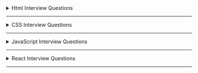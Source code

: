 <details>
  <summary>Html Interview Questions</summary>

  <details>
    <summary>1. What is Html? </summary>

- HTML stands for **HyperText Markup Language**. It defines the structure of the data that will be rendered on the browser in a webpage.

- It is a standard text formatting language used for developing web pages **released in 1993**.

- The latest version of HTML is HTML5. There are two main components in HTML language, **Tags** and **Attributes**.
</details>

---

  <details>
    <summary>2. State the difference between HTML and XHTML. </summary>

| **HTML**                                                                                                                                      | **XHTML**                                                                                                                                                    |
| --------------------------------------------------------------------------------------------------------------------------------------------- | ------------------------------------------------------------------------------------------------------------------------------------------------------------ |
| HTML stands for **HyperText Markup Language**. It was developed by Tim Berners-Lee.                                                           | XHTML stands for **Extensible Hypertext Markup Language**. It was developed by W3C i.e.lowercase World Wide Web Consortium.                                  |
| **It was developed in 1991**. It is **extended from SGML**. All **tags and attributes are not necessarily to be in lower or upper case**.     | **It was released in 2000**. It is **extended from XML and HTML**. In this, **every tag and attribute should be in lower case**.                             |
| The **format is a document file format**. **Doctype is not necessary to write at the top**. The used filename **extensions are .html, .htm**. | The **format is a markup language**. **Doctype is very necessary to write at the top of the file**. The used Filename **extensions are .xhtml, .xht, .xml**. |
| It is **not necessary to close the tags in the order they are opened**.                                                                       | It is **necessary to close the tags in the order they are opened**.                                                                                          |

</details>

---

  <details>
    <summary>3. State the difference between Elements and Tags?</summary>

| Elements                                                                                                                                                                                | Tags                                                                                                             |
| --------------------------------------------------------------------------------------------------------------------------------------------------------------------------------------- | ---------------------------------------------------------------------------------------------------------------- |
| An element **consists of an opening tag, content, and a closing tag**. It represents a complete, structured unit within an HTML document.                                               | A tag is a **fundamental building block of HTML**.Tags are used to define HTML elements.                         |
| Elements can be as **simple as a pair of tags or it can include content between the opening and closing tags.** Ex- &lt;p&gt; &lt;/p&gt;, &lt;p&gt;This is a paragraph&lt;/p&gt;        | Tags are represented by angle brackets `("<" and ">")`.**Tags come in pairs: an opening tag and a closing tag**. |
| Elements can also have attributes that provide additional information about the element.                                                                                                | **Opening tag:** &lt;tagname&gt; . **Closing tag:** &lt;/tagname&gt;                                             |
| **Example of an element with content:** &lt;p&gt;This is a paragraph&lt;/p&gt;. **Example of an element without content (empty element):** &lt;img src="image.jpg" alt="An image" /&gt; | **Example**: &lt;p&gt; (opening tag), &lt;/p&gt; (closing tag)                                                   |

</details>

---

  <details>
    <summary>4. What are Attributes in tags? </summary>

- **Attributes provide additional information about HTML elements** and are used within the opening tag of an element.

- Attributes are always **included in the opening tag and are written as name/value pairs.**

  ```html
  <tagname attribute="value">Content</tagname>
  ```

- Attributes can be **used to modify the behavior or appearance of an element.** Different elements support different attributes.
  ```html
  <a href="https://www.example.com">Visit Example.com</a>
  ```
- Some of the **common attributes are id, class, src, href, alt** etc.
</details>

---

  <details>
    <summary>5. What are void elements in HTML?</summary>

- **HTML elements which do not have closing tags or do not need to be closed are Void elements.** For Example
  ```html
  <br />, <img />,
  <hr />
  <input /> <meta />, <link />, etc
  ```
- Void elements, also known as **self-closing or empty elements,** are HTML elements that **do not have any content between an opening tag and a closing tag.**

  </details>

---

  <details>
    <summary>6. What are Meta tags? </summary>

- Meta tags in HTML **provide metadata about the HTML document.** **Metadata is information about data**, and in the context of HTML.

- Meta tags **convey information about the document itself,** such as **character encoding**, **page description**, **keywords**, **viewport settings**, and more.

- Meta tags are placed within the &lt;head&gt; section of an HTML document.
- Here are some common meta tags and their purposes: -
- *`<meta charset="UTF-8">`* --> **Specifies the character encoding for the document**. In this example, it's set to **UTF-8**, which is a **widely used character encoding for displaying various characters and symbols.**

- *`<meta name="viewport" content="width=device-width, initial-scale=1.0">`* --> **Defines the viewport properties, especially important for responsive web design**. It **ensures that the page is displayed properly on different devices and screen sizes.**

- *`<meta name="description" content="A brief description of the page">`* --> **Provides a concise description of the HTML document**. This description may be used by search engines when displaying search results.

- *`<meta name="keywords" content="keyword1, keyword2, keyword3">`* --> **Specifies a comma-separated list of keywords relevant to the content of the page**. This information was historically used by search engines for indexing.

- *`<meta name="author" content="Author Name">`* --> **Identifies the author of the document.**

- *`<meta http-equiv="refresh" content="5;url=https://example.com/">`* --> **Redirects the browser to another URL after a specified number of seconds (in this example, 5 seconds).**

  </details>

---

  <details>
    <summary>7. State the difference between HTML and HTML5. </summary>

| HTML                                                                                                                  | HTML5                                                                                                                           |
| --------------------------------------------------------------------------------------------------------------------- | ------------------------------------------------------------------------------------------------------------------------------- |
| It **didn’t support &lt;audio&gt; and &lt;video&gt; without the use of Flash player support.**                        | It **supports audio and video controls with the use of &lt;audio&gt; and &lt;video&gt; tags.**                                  |
| It **uses cookies to store temporary data**. **Does not allow JavaScript** to run in the browser.                     | It uses **SQL databases and application cache to store offline data**. **Allows JavaScript to run in the background**. This is possible due to JS Web worker API in HTML5.                                                          |
| **Not possible to draw shapes** like circles, rectangles, triangles, etc.                                             |   **HTML5 allows drawing shapes** like circles, rectangles, triangles, etc.                          |
|  Elements like **nav** and **header** were not present. The **doctype declaration is too long and complicated**.       |     New elements for web structure like **nav**, **header**, **footer**, etc. The **doctype declaration is quite simple and easy**.                                                   |
| **Vector graphics are possible in HTML with the help of various technologies** such as VML, Silver-light, Flash, etc. | **Vector graphics is additionally an integral part** of HTML5 like **SVG** and **canvas.  |
| It **does not allow drag-and-drop effects**.                                                                          | It **allow drag-and-drop effects**.                                       |

</details>

---

  <details>
    <summary>8. What are HTML entities? </summary>

- HTML entities is essential when you want to display reserved characters or characters with special meanings in HTML without triggering their associated behaviors.

- HTML entities are used to ensure that the browser correctly interprets and displays characters, even if they are reserved characters in HTML markup.

- Some common HTML entities are `&lt`, `&gt`, `&amp;euro`, `&apos` and `&quot` etc.
</details>

---

  <details>
    <summary>9. Difference between Inline and Block Elements in Html? </summary>

| **Inline**                                                                                                                                     | **Block**                                                                                                                                   |
| ---------------------------------------------------------------------------------------------------------------------------------------------- | ------------------------------------------------------------------------------------------------------------------------------------------- |
| **Inline elements do not start on a new line and only take up as much width as necessary. They do not force a new line to begin after them.**. | **Block-level elements typically start on a new line and take up the full width available, extending the entire width of their container**. |
| Inline elements flow within the content and appear next to each other horizontally..                                                           | Block-level elements create a "block" or a rectangular box in the document flow, stacking vertically on top of each other.                  |
| Examples :- `<span>`, `<a>`, `<img>`, `<br>`,`<input>`, `<strong>` and `<em>` etc.                                                             | Examples :- `<div>`, `<p>`, `<h1> to <h6>`, `<ul>`,`<ol>`, `<li>`, `<table>` and `<form>` etc.                                              |
| **Inline elements cannot contain block-level elements but can contain other inline elements**.                                                 | **Block-level elements can contain other block-level and inline elements**.                                                                 |

</details>

---

  <details>
    <summary>10. What is the difference between &lt; figure &gt; tag and &lt; img &gt; tag? </summary>

| **Figure**                                                                                                                                                                                               | **Img**                                                                                                                                                                                                                                                    |
| -------------------------------------------------------------------------------------------------------------------------------------------------------------------------------------------------------- | ---------------------------------------------------------------------------------------------------------------------------------------------------------------------------------------------------------------------------------------------------------- |
| The `<figure>` tag is used to **group together an image `(<img>)` and its caption** `(<figcaption>)`.                                                                                                    | The `<img>` (image) tag is **used to embed images in an HTML document**. It is a **void or self-closing tag, meaning it does not have a closing tag**.                                                                                                     |
| It **provides semantic meaning to the relationship between the image and its associated content**.                                                                                                       | The **src** attribute of the `<img>` tag specifies the **source (URL or file path) of the image**. Additional attributes, such as **alt** for **alternative text**, **width**, **height**, and others, can be used to provide information about the image. |
| It is a **block-level element**. **Example :-** &lt;figure&gt;&lt;img src="image.jpg" alt="An example image" /&gt;&lt;figcaption&gt;This is the caption for the image.&lt;/figcaption&gt;&lt;/figure&gt; | Example :- &lt;img src="image.jpg" alt="An example image" /&gt;                                                                                                                                                                                            |

  </details>

---

  <details>
    <summary>11. Difference between &lt; link &gt; and &lt; a &gt; tag.</summary>

| **"a" tag (Anchor Tag)**                                                                                                                                                                      | **link tag**                                                                                                                                                                                                           |
| --------------------------------------------------------------------------------------------------------------------------------------------------------------------------------------------- | ---------------------------------------------------------------------------------------------------------------------------------------------------------------------------------------------------------------------- |
| The `<a>` tag is **primarily used to create hyperlinks**, allowing users to navigate to other pages or resources.| **The `<link>` tag is used to include external resources and define relationships between the current document and external resources**.  |
| **It can be used to link to external resources (other websites) or internal resources (other pages within the same website)**. The **href** attribute is used to specify the destination URL. | **It is often placed within the `<head>` section of an HTML document**. Common attributes include rel (relationship), href (URL of the external resource), and type (the MIME type of the resource).                   |
| The `<a>` tag can also be used to **create links within the same page using the fragment identifier (#)** to target an element with a specific id attribute.                                  | It is commonly used to link external stylesheets, icons, and other resources.                                                                                                                                                                                                         |
| Example :- `<a href="https://www.example.com">Visit Example.com</a>`                                                                                                                          | Example :- `<link rel="stylesheet" href="styles.css" />`                                                                                                                                                               |

  </details>

---

  <details>
    <summary>12. What is the difference between “display: none” and “visibility: hidden”, when used as attributes to the HTML element? </summary>

| **display: none**                                                                                                                                                   | **visibility: hidden**                                                                                                                                                                  |
| ------------------------------------------------------------------------------------------------------------------------------------------------------------------- | --------------------------------------------------------------------------------------------------------------------------------------------------------------------------------------- |
| **The display: none property removes the element from the normal document flow, and it effectively hides the element completely**.                                  | **The visibility: hidden property hides the element while still maintaining its position in the layout. The element is not visible, but it still occupies space in the document flow.** |
| The **hidden element takes up no space in the layout, meaning it doesn't affect the positioning of surrounding elements** as if it were not in the document at all. | The hidden **element is not rendered, but it still affects the layout as if it were visible.** Child elements within the hidden element are also hidden.                                |
| **Child elements within the hidden element are also hidden.** The element is not rendered, and it cannot be interacted with by the user.                            | **The element is not visible, but it is still part of the document structure and can potentially be interacted with by the user through scripting.**                                    |
| Example :- .hidden-element {display: none;}                                                                                                                         | Example :- .hidden-element {visibility: hidden;}                                                                                                                                        |

</details>

---

  <details>
    <summary>13. How do you create nested web pages in HTML? </summary>

- **Creating nested web pages using iframes in HTML involves embedding one HTML document within another using the `<iframe>`tag. Here's an example:-**

**parent.html**

```html
<!DOCTYPE html>
<html lang="en">
  <head>
    <meta charset="UTF-8" />
    <meta name="viewport" content="width=device-width, initial-scale=1.0" />
    <title>Parent Page</title>
  </head>
  <body>
    <h1>Parent Page</h1>
    <p>This is the content of the parent page.</p>

    <!-- Use an iframe to embed the child page -->
    <iframe src="child.html" width="600" height="400"></iframe>
  </body>
</html>
```

- **child.html**

```html
<!DOCTYPE html>
<html lang="en">
  <head>
    <meta charset="UTF-8" />
    <meta name="viewport" content="width=device-width, initial-scale=1.0" />
    <title>Child Page</title>
  </head>
  <body>
    <h1>Child Page</h1>
    <p>This is the content of the child page.</p>
  </body>
</html>
```

- **Creating nested web pages using iframes in HTML involves embedding one HTML document within another using the `<iframe>`tag. Here's an example:-**

- The &lt;embed&gt; tag in HTML is used for embedding external applications which are generally multimedia content like audio or video into an HTML document.

- It is used as a container for embedding plug-ins such as flash animations. This tag is a new tag in HTML 5, and it requires only starting tag.

- **embed**

  ```html
  <!DOCTYPE html>
  <html>
    <head>
      <title>embed Tag</title>
      <style>
        q {
          color: #00cc00;
          font-style: italic;
        }
      </style>
    </head>
    <body>
      <q>GeeksforGeeks</q> is loading.
      <br />
      <embed src="loading2.swf" type="application/x-shockwave-flash" />
    </body>
  </html>
  ```

  </details>

---

  <details>
    <summary>14. What is the use of the target attribute in the &lt;link&gt; tag? </summary>

- The HTML &lt;link&gt; **target Attribute** is used to specify the **window or a frame where the linked document is loaded**. It is not supported by HTML 5.

  ```html
  <link target="_blank|_self|_parent|_top|framename" />
  ```

- Attribute Values :-
- **\_blank**: It opens the link in a new window.
- **\_self**: It opens the linked document in the same frame.
- **\_parent**: It opens the linked document in the parent frameset.
- **\_top**: It opens the linked document in the full body of the window.
- **framename**: It opens the linked document in the named frame.

  </details>

---

  <details>
    <summary>15. What are semantic elements? </summary>

- Semantic Elements have meaningful names which tell about the type of content. For instance header, footer, table, … etc.

- HTML5 introduces many semantic elements as mentioned below

- **article**: It contains independent content which doesn’t require any other context.
- **aside**: It is used to place content in a sidebar i.e. aside from the existing content.
- **details**: It defines additional details that the user can hide or view.
- **figure & figcaption**: It is used to add an image to a web page with a small description.
- **footer**: It is located at the bottom of any article or document, they can contain contact details, copyright information, etc.
- **header**: It is used for the header of a section introductory of a page.
- **main**: It defines the main content of the document.
- **mark**: It is used to highlight the text.
- **nav**: It is used to define a set of navigation links in the form of a navigation bar or nav menu.
- **section**: A page can be split into sections like Introduction, Contact Information, Details, etc and each of these sections can be in a different section tag.
</details>

---

  <details>
    <summary>16. What is HTML Canvas? </summary>

- The HTML **“canvas”** element is **used to draw graphics via JavaScript**.

- The **“canvas” element is only a container for graphics**. One must use JavaScript to actually draw the graphics.

- Canvas has **several methods for drawing paths, boxes, circles, text, and adding images**.

- The **canvas would be a rectangular area on an HTML page**. By default, a **canvas has no border and no content**.

- An **id attribute** has been specified to refer to it in a script, and a **width and height attribute** to define the size of the canvas. The **style attribute** is used to add a border.

- **CANVAS**

```html
<!DOCTYPE html>
<html>
  <body>
    <canvas
      id="myCanvas"
      width="400"
      height="200"
      style="border:2px solid #000000;"
    >
    </canvas>
  </body>
</html>
```

  </details>

---

  <details>
    <summary>17. What are web storage APIs? </summary>

- **SessionStorage** and **LocalStorage** are known as the **web storage API**. Data can be stored on the client side by using these APIs.

| SessionStorage                                                                                                                                                     | LocalStorage                                                                                                                                                                     |
| ------------------------------------------------------------------------------------------------------------------------------------------------------------------ | -------------------------------------------------------------------------------------------------------------------------------------------------------------------------------- |
| SessionStorage is **used for storing data on the client side**. **Maximum limit of data saving in SessionStorage is about 5 MB**.                                  | Like SessionStorage, LocalStorage also **. **Maximum limit of data saving is about 5 MB in LocalStorage also\*\*.                                                                |
| **Data in the SessionStorage exist till the current tab is open** if we close the current tab then our data will also erase automatically from the SessionStorage. | LocalStorage has **no expiration time, Data in the LocalStorage persist till the user manually delete it**. This is the only difference between LocalStorage and SessionStorage. |

</details>

---

---

  <details>
    <summary>18. What are the new input types in HTML5 for forms? </summary>

## The following are the new input types in HTML5 for forms:

- **date -** Allows the user to select a date.

  ```html
  <input type="”date”" />
  ```

- **datetime -** Allows the user to select date and time using UTC date and time format.

  ```html
  <input type="”datetime”" />
  ```

- **datetime-local -** To select the date and time as per the local time.

  ```html
  <input type="”datetime-local”" />
  ```

- **month -** Select month and year.

  ```html
  <input type="”month”" />
  ```

- **time -** The time of day.

  ```html
  <input type="”time”" />
  ```

- **week -** Enables you to select the week and year.

  ```html
  <input type="”week”" />
  ```

- **color -** Enables you to enter a simple color value.

  ```html
  <input type="”color””" />
  ```

- **email -** Validates the input using the standard email format.

  ```html
  <input type="”email”" />
  ```

- **search -** Searches a data set.

  ```html
  <input type="”search”" />
  ```

- **number -** Accepts only numbers.

  ```html
  <input type="”number”" />
  ```

- **url -** Accepts only URLs.

  ```html
  <input type="”url”" />
  ```

  </details>

---

  <details>
    <summary>19. Explain an image map in HTML. </summary>

- An image map is **defined by the &lt;map&gt; tag**. Using this the image map tag, **we can linking the different web pages using a single image**. We can add one or more clickable areas in a single image using &lt;area&gt; tags.
</details>

---

  <details>
    <summary>20. What is the use of the figure tag in HTML 5? </summary>

- The &lt;figure&gt; tag **identifies self-contained content related to the main content. It adds self-contained content like photos, diagrams, illustrations, etc**.

- The figure, its caption, and its contents are referenced as a single unit from the main flow of the document.

- The **&lt;figure&gt; tag has two elements img src and figcaption**. **Img src is used for adding image sources in a document**, while **figcaption sets the caption of an image**.

```html
<figure>
      <img src="pancakes.jpg" alt="Blueberry Pancakes" />     
  <figcaption>A Stack of Blueberry Pancakes</figcaption>
</figure>
```

  </details>

---

  <details>
    <summary>21. What is a datalist tag? </summary>

- The &lt;datalist&gt; tag provides autocomplete feature in the HTML files. **It enables users to add the autocomplete form based on the predefined options**.

- It can be **used with an input tag so users can easily fill the data in the forms using predefined options**.

```html
<label for="car">Choose your car from the list:</label>
<input list="cars" name="car" id="car" />
<datalist id="cars">
    
  <option value="Honda">  </option>
  <option value="Hyundai">  </option>
  <option value="Maruti">  </option>
  <option value="Audi">  </option>
  <option value="BMW"></option>
</datalist>
```

  </details>

---

  <details>
    <summary>22. Why is the required attribute used in HTML5? </summary>

- This **attribute is mainly used for form validation**. Before submitting the form, **it compels the user to enter text in the text area or text field**.
</details>

---

  <details>
    <summary>23. What is the use of Geolocation API in HTML5? </summary>

- One of the **best HTML5 APIs is Geolocation API** which is **used to determine the geographical location of the user for a web application**.

- With HTML5, you can **now browse to the visitor’s current website’s latitude and longitude coordinates**.

- These **coordinates can be recorded by JavaScript and sent to the server, allowing it to display your position on the page**.

- The geolocation API is used with **navigation.geolocation object**. A Geolocation object that **contains the user’s location information and can produce a customized result is returned via the read-only property of the object**.

- **Syntax -**

```javascript
var geoLocation = navigator.geolocation;
```

  </details>

---

  <details>
    <summary>24. What is the benefit of collapsing the white space in HTML? </summary>

- **White space** is a term **used to describe empty or blank values in the code the browser reads and displays**. The collapsing of these white spaces is a unique characteristic of HTML.

- The **advantage of this feature is in its ability to reduce the time of transmitting data between server and client by removing unused bytes taken up by the white spaces**.

- If you **accidentally leave excess white space, the browser will disregard it and perfectly display the UI**.
</details>

---

  <details>
    <summary>25. What is an SVG tag in HTML? Give Example. </summary>

- **Scalable Vector Graphics** is the abbreviation for the HTML SVG. A **modularized language called HTML SVG is used to describe visuals in XML**.

- **Vector and hybrid vector/raster graphics in two dimensions are described in XML**. It comes from the W3C. **Text files containing XML define the actions of SVG images**.

- The **ability to produce and edit SVG images as XML files means that they can be done with a text editor**, but usually speaking, drawing applications like Inkspace are preferred for this purpose.

  ```html
  <!DOCTYPE html>
  <html>
    <body>
      <svg width="200" height="200">
        <circle
          cx="50"
          cy="50"
          r="45"
          stroke="pink"
          stroke-width="4"
          fill="cyan"
        />
      </svg>
    </body>
  </html>
  ```

  </details>

---

</details>

---

<!-- ************** CSS Started *************** -->
<details>
  <summary>CSS Interview Questions</summary>

  <details>
    <summary>1. What is CSS? Name some CSS frameworks.</summary>

- CSS stands for **Cascading Style Sheet**. It is a **popular styling language** which is **used with HTML to design websites**.

- **CSS allows you to apply styles to web pages**. More importantly, CSS **enables you to do this independent of the HTML that makes up each web page**.

- _It can also be used with any XML documents including plain XML, SVG, and XUL_.

**Some of the frameworks of CSS are :-**

- CSS frameworks are libraries that make web page styling easier. Some of them are **Foundation**, **Bootstrap**, **Gumby**, **Ukit**, **Semantic UI**, etc.
  </details>

  ***

  <details>
    <summary>2. What are the elements of the CSS Box Model?</summary>

  - The CSS box model **defines the layout and design of CSS elements**. It is a container that **contains multiple properties** including **borders**, **margin**, **padding**, and the **content** itself.

  - The elements are:

    - **Margin** - It removes the area around the border. It is transparent.
    - **Border** - It represents the area around the padding.
    - **Padding** - It removes the area around the content. It is transparent.
    - **Content** - It represents the content like text, images, etc.

  - The **web browser renders every element as a rectangular box according to the CSS box model**.

  </details>

  ***

  <details>
    <summary>3. What is a CSS selector?</summary>

  - CSS Selectors are **used to selecting HTML elements based on their element name, id, attributes, etc**.
  - It is **also referred as a link between the HTML document and the style sheet**.
  - There are several different types of selectors in CSS.

    - **CSS Element Selector**
    - **CSS Id Selector**
    - **CSS Class Selector**
    - **CSS Universal Selector**
    - **CSS Group Selector**

  - For [more details](https://medium.com/@subhamkr1995dob/article-on-the-introduction-to-css-and-its-selectors-c4c254135387) about css selectors
  </details>

  ***

  <details>
    <summary>4. State the difference between CSS and CSS3.</summary>

  | **CSS**                                                                                            | **CSS3**                                                                                                                                                        |
  | -------------------------------------------------------------------------------------------------- | --------------------------------------------------------------------------------------------------------------------------------------------------------------- |
  | **CSS is capable of positioning texts and objects**. CSS is somehow backward compatible with CSS3. | On the other hand, **CSS3 is capable of making the web page more attractive and takes less time to create**. If you write CSS3 code in CSS, it will be invalid. |
  | **Responsive designing is not supported in CSS**                                                   | **CSS3 is the latest version, hence it supports responsive design.**                                                                                            |
  | CSS cannot be split into modules.                                                                  | Whereas, whereas CSS3 can be breakdown into modules.                                                                                                            |
  | Using CSS, we **cannot build 3D animation and transformation**.                                    | But in CSS3 we can **perform all kinds of animation and transformations as it supports animation and 3D transformations**.                                      |
  | CSS is **very slow as compared to CSS3**                                                           | Whereas, **CSS3 is faster than CSS**.                                                                                                                           |

  </details>

  ***

  <details>
    <summary>5. Lists of CSS Frameworks</summary>

  - **The best CSS frameworks are**:

    - Bootstrap
    - Foundation
    - Bulma
    - UIKit
    - Semantic UI
    - Materialize
    - Pure
    - Tailwind CSS
    </details>

  ***

  <details>
    <summary>6. How many different ways are their to add CSS to HTML file?</summary>

  - **There are three types of CSS which are given below:**

    - **Inline CSS:** Inline CSS contains the **CSS property in the body section attached with the element known as inline CSS**. This kind of style is specified within an HTML tag using the style attribute.

    - **Internal or Embedded CSS:** This can be **used when a single HTML document must be styled uniquely.** The CSS ruleset should be within the HTML file in the head section i.e the **CSS is embedded within the HTML file**.

    - **External CSS:** External CSS **contains a separate CSS file which contains only style property with the help of tag attributes (For example class, id, heading, … etc).** CSS property is written in a separate file with **.css** extension and should be linked to the HTML document using the **link tag**. **This means that for each element, style can be set only once and that will be applied across web pages**.
    </details>

  ***

  <details>
    <summary>7. What is a CSS preprocessor? What are SASS, LESS, and Stylus? Why do people use them?</summary>

  - **CSS preprocessor is a tool used to enhance the basic functionality and let us use the complex logical syntax** such as **variables**, **functions**, **mixins**, and **code nesting within vanilla CSS scripts themselves**.

  - CSS preprocessor **allows us to generate CSS from the preprocessor’s own unique syntax**. It extends the basic functionality of default vanilla CSS through its own scripting language.

  - **There are 3 preprocessor of CSS :-**

    - **SaaS (Syntactically Awesome Style Sheets) :-**

      - It **reduces the repetition of CSS, thus saving time. It uses .sass extension.**

      - SASS can be **written in two different syntaxes**. The original syntax, called the **indented syntax**, uses indentation to separate code blocks and newline characters to separate rules.

      - The **newer syntax**, Sassy CSS (SCSS), **uses block formatting, like CSS, and braces to denote code blocks and semicolons to separate rules within a block.** The _indented syntax and SCSS files have the extensions .sass and .scss respectively_.

    - **Less (Leener Stylesheets) :-**

      - **Easy to add to any JavaScript project with the help of npm or less.js file.** Here, **@ is used to define the variables.**

      - **It uses the extension .less. LESS syntax is similar to SCSS with some exceptions.**

    - **Stylus :-** + **Stylus is quite flexible when it comes to writing syntax**. It **supports native CSS and allows omission of colons, semicolons, and brackets**.

          + There is **no need to use @ or $ to define the variables**.

      </details>

  ***

  <details>
    <summary>8. What is the difference among inline, inline-block, and block elements?</summary>

| **Inline**                                                                                                        | **Inline-Block**                                                                                                                                                                | **Block**                                                                                                                    |
| ----------------------------------------------------------------------------------------------------------------- | ------------------------------------------------------------------------------------------------------------------------------------------------------------------------------- | ---------------------------------------------------------------------------------------------------------------------------- |
| Inline elements **do not start on a new line**; they appear on the same line as the content and tags beside them. | Inline-block elements are **similar to inline elements, but they can have padding, margins, and set height and width values**.                                                  | Block elements **always start on a new line and occupy an entire row or width**.                                             |
| Inline elements **do not force a new line to begin after them, and they flow with the content**.                  | Like inline elements, inline-block elements **do not start on a new line, but they can have a width and height, and they respect top and bottom margins and paddings**.         | Block elements **create a "block" or "box" on the page, and subsequent elements start on a new line below them.**            |
| Some examples of inline elements are &lt;a&gt;, &lt;strong&gt;, &lt;span&gt;, and &lt;img&gt;.                    | This makes inline-block elements useful for **creating layouts where you want elements to sit next to each other horizontally**, but you also want to control their dimensions. | Examples of block elements include &lt;div&gt;, &lt;p&gt;, &lt;h1&gt; to &lt;h6&gt;, &lt;ul&gt;, &lt;ol&gt;, and &lt;li&gt;. |

  </details>

---

  <details>
    <summary>9. What are pseudo elements and pseudo classes?</summary>

| **pseudo elements**                                                                                                   | **pseudo-class**                                                                                                  |
| --------------------------------------------------------------------------------------------------------------------- | ----------------------------------------------------------------------------------------------------------------- |
| Pseudo elements help to **create items that do not normally exist in the document tree**.                             | Pseudo classes **select regular elements under specific conditions** such as when a user is hovering over a link. |
| The examples of pseudo elements are: **::before**, **::after**, **::selection**, **::first-letter**, **::first-line** | The examples of pseudo classes are: **:hover**, **:active**, **:link**, **:visited**, **:focus**                  |

  </details>

---

  <details>
    <summary>10. What are the differences between adaptive design and responsive design?</summary>

| **Adaptive Design**                                                                                                                                                                                                           | **Responsive Design**                                                                                                                                                 |
| ----------------------------------------------------------------------------------------------------------------------------------------------------------------------------------------------------------------------------- | --------------------------------------------------------------------------------------------------------------------------------------------------------------------- |
| It **focuses on multiple fixed layout sizes in website development**.                                                                                                                                                         | It **focuses on showing content based on available browser space.**                                                                                                   |
| In this kind of website design, **first the available space is detected and then the layout**, with most appropriate size, is picked and used to display the content. **Resized browser window has no effect on the design**. | In this kind of website design, **when the browser window is resized, the content of the website is dynamically and optimally rearranged to accommodate the window.** |
| It uses six standard screen widths, **320 px**, **480 px**, **760 px**, **960 px**, **1200 px**, and **1600 px**.                                                                                                             | Depending on the target device’s properties, **it uses CSS media queries to change styles for adapting to different screens.**                                        |
| It **takes a lot of time and effort** because the options and realities of the end users need to be examined first and then the best possible adaptive solutions are designed.                                                | Building and designing fluid websites that can accommodate content depending on the screen size **does not take much work**.                                          |
| It **gives a lot of control over the design for specific screens**.                                                                                                                                                           | It **does not allow much control over the design.**                                                                                                                   |

  </details>

---

  <details>
    <summary>11. What is the use of ruleset?</summary>

- In CSS, **a ruleset is a fundamental structure that defines the styling properties for a specific set of HTML elements**.

- A ruleset consists of two main parts: a selector and a declaration block.

  - **Selector**:

    - The selector is used to target one or more HTML elements to which the styling rules will be applied.

    - It can be an HTML tag (e.g., p for paragraphs), a class (e.g., .my-class), an ID (e.g., #my-id), or a combination of these.

  - **Declaration Block**:

        - The declaration block is enclosed in curly braces {} and contains one or more declarations separated by semicolons.

        - Each declaration consists of a property and a value, specifying the style rule for the selected element(s).

          ```css
          /* Selector */
                p {
                  /* Declaration Block */
                  color: blue;
                  font-size: 16px;
                  margin: 10px;
                }
          ```

    </details>

---

  <details>
    <summary>12. What are the advantages and disadvantages of External Style Sheets?</summary>

- Advantages :- The advantages of using external style sheets are as follows:

  - Styles of numerous **documents can be organized from one single file.**

  - Classes can be made for use on numerous HTML element types in many forms of the site.

  - In complex contexts, methods such as **selector** and **grouping** can be implemented to apply styles.

- Disadvantages :- The disadvantages of using external style sheets are as follows:

      + An **extra download is necessary to import style information for each file.**

      + The **execution of the file may be deferred till the external style sheet is loaded.**

      + While implementing style sheets, we need to test web pages with multiple browsers in order to check compatibility issues.

  </details>

---

  <details>
    <summary>13. What is the float property of CSS?</summary>

- The CSS float property is used to move the image to the right or left along with the texts to be wrapped around it.
- It doesn't change the property of the elements used before it.
- The float property defines the flow of content. Below are the types of floating properties:

  | **Float Type** | **Usage**                                                                   |
  | -------------- | --------------------------------------------------------------------------- |
  | float: left    | Element floats on the left side of the container                            |
  | float: right   | Element floats on the right side of the container                           |
  | float: inherit | The element inherits the floating property of its parent (div, table, etc…) |
  | float: none    | Element is displayed as it is (Default).                                    |

  </details>

---

  <details>
    <summary>14. What are the properties of Flexbox?</summary>

- **The different properties of flex-box are as followed :-**

  - **display :-** **It is used to describe a flex container.** The flex value is utilized to establish a flex container.

  - **flex-direction :-** **It is employed to determine the direction of the primary axis, which is the axis that flex items are arranged along.** This property can have the values **row**, **row-reverse**, **column**, and **column-reverse**.

  - **justify-content :-** **It aligns flex items parallel to the primary axis.** This property can take many different values, including **flex-start**, **flex-end**, **center**, **space-between**, **space-around**, and **space-evenly**.

  - **align-items :-** **It align flex items perpendicular to the primary axis.** **Flex-start**, **flex-end**, **center**, **baseline**, and **stretch** are all possible values for this attribute.

  - **flex-wrap :-** **It determines whether or not flex items should wrap when their width exceeds the width of the flex container.** This property’s possible values are **nowrap**, **wrap**, and **wrap-reverse**.

  - **align-content :-** When there is **extra space in the flex container, use align-content to align flex lines perpendicular to the major axis.** This property’s likely values are **flex-start**, **flex-end**, **center**, **space-between**, **space-around**, and **stretch**.

  - **flex :-** It is **used to establish** the **flex grow**, **flex shrink**, and **flex basis** of a **flex** item. The **shorthand property** flex creates all three values at the same time. **The individual properties are flex-grow, flex-shrink, and flex-basis**.
  </details>

---

  <details>
    <summary>15. Why is the imported function an easy way to insert a file?</summary>

- An imported style sheet permits us to **import external files or combine one style sheet with another**.

- The import function **gives the provision to combine many elements or functionalities into one**.

- The **syntax to import** any file is **@import notation**, which is used inside the &lt;Style&gt; tag. There is a **one rule** that implies that the **last imported sheet will override the previous ones.**

  ```html
  <Link Rel=Stylesheet Href=”Main.Css” Type=”Text/Css>
  <style type="”text" ="css”">
    <!–
      @import url(http://www.xyz.css); ..your code
    –>
  </style>
  ```

  </details>

---

  <details>
    <summary>16. How is border-box different from content-box?</summary>

| **Border Box**                                                                                                                                                               | **Content Box**                                                                                                               |
| ---------------------------------------------------------------------------------------------------------------------------------------------------------------------------- | ----------------------------------------------------------------------------------------------------------------------------- |
| The **border-box property contains** the **content**, **border**, and **padding in height and width properties**.                                                            | **Content-box**, on the other hand, is the **default value box-sizing property.**                                             |
| **The border box includes both the content and the padding of an element.**                                                                                                  | **The content box represents the actual content of the element, such as text, images, or other media.**                       |
| **If you set the width and height of an element using the border-box model**, the specified dimensions include **both the content box and any padding or border around it.** | When you **set the width and height of an element using CSS**, you are usually **setting the dimensions of the content box.** |
| This can be particularly **useful when you want to control the total space an element occupies, including its content, padding, and border.**                                | If you set the width of an element to 100 pixels, for example, the content box will be 100 pixels wide.                       |

#### Border Box

```css
  .border-box {
    box-sizing: border-box;
    width: 100px;
    height: 50px;
    border: 2px solid black;
  }

  <div class="border-box">This is the border box</div>

```

#### Content Box

```css
.content-box {
  width: 100px;
  height: 50px;
  border: 2px solid black;
}
<div class="content-box">This is the content box</div>

```

  </details>

---

  <details>
    <summary>17. Explain the concept of specificity in CSS.</summary>

- In CSS, **specificity is a set of rules that determines which styles are applied to an element when multiple conflicting styles are present.**

- Specificity is **important for understanding how the browser decides which CSS rules to apply when there are competing selectors targeting the same element.**

- The **more specific a selector** is, the **higher its specificity**.

- **Specificity is typically expressed as a four-part value**, represented as **a**, **b**, **c**, **d**, where each part corresponds to a different level of specificity:

      + **Inline Styles (a):**
        * This is the **highest level of specificity.**
        * It **involves styles applied directly to an element using the style attribute.**

          ```html
          <p style="color: red;">This is a paragraph.</p>
          ```

      + **ID Selectors (b):**
        * ID selectors **target elements with a specific id attribute.**
        * They are **more specific than class selectors or tag selectors.**

          ```css
            #uniqueElement {
              color: blue;
            }
          ```

      + **Class Selectors, Attribute Selectors, and Pseudo-Classes (c):**
        * These selectors **target elements based on their class, attribute, or state.**
        * They **are less specific than ID selectors but more specific than tag selectors.**

          ```css
            .someClass {
              font-size: 16px;
            }

            [type="text"] {
              background-color: #eee;
            }

            a:hover {
              text-decoration: underline;
            }
          ```

      + **Type Selectors and Pseudo-Elements (d):**
        * **These are the least specific selectors** and **target elements based on their type** (e.g., div, p, a) or pseudo-elements (e.g., ::before, ::after).

          ```css
            p {
              margin: 10px;
            }

            li::before {
              content: "•";
            }
          ```

  </details>

---

  <details>
    <summary>18. Describe the difference between position: relative;, absolute;, fixed;, and static;.</summary>

- In CSS, the **position property is used to control the positioning of elements on a web page.** The values you can use with the **position property include relative, absolute, fixed, and static.**

  - **position: static; :-**

    - This is the **default value.**
    - Elements with **position: static;** are **positioned in the normal flow of the document.**
    - The **top**, **right**, **bottom**, and **left properties have no effect on statically positioned elements.**

      ```css
      .static-example {
        position: static;
      }
      ```

  * **position: relative; :-**

    - **Positioned relative to its normal position in the document flow.**
    - The **top**, **right**, **bottom**, and **left** properties can be **used to adjust the element's position relative to where it would be in the normal flow.**

      ```css
      .relative-example {
        position: relative;
        top: 10px;
        left: 20px;
      }
      ```

  * **position: absolute; :-**

    - **Positioned relative to the nearest positioned ancestor** (instead of positioned relative to the viewport, like fixed).
    - If there is **no positioned ancestor, it is positioned relative to the initial containing block (often the &lt;html&gt; element).**
    - The **top**, **right**, **bottom**, and **left properties are used to position the element.**

      ```css
      .absolute-example {
        position: absolute;
        top: 50px;
        left: 100px;
      }
      ```

  * **position: fixed; :-**

    - **Positioned relative to the viewport (browser window).**
    - **It remains fixed at its position even when the page is scrolled.**
    - The **top**, **right**, **bottom**, and **left properties are used to position the element.**

      ```css
      .absolute-example {
        position: absolute;
        top: 50px;
        left: 100px;
      }
      ```

  ## Note :-

      - It's important to note that when using relative, absolute, or fixed, the positioned element is taken out of the normal flow of the document, and other elements may be positioned relative to it.

  </details>

---

  <details>
    <summary>19. What is the purpose of the z-index property?</summary>

- The z-index property in CSS is used to **control the stacking order of positioned elements on a web page along the z-axis (depth axis)**.

- **When elements overlap**, the z-index property determines **the order in which they are stacked**, with **higher values appearing in front of or on top of lower values.**

- **Elements are stacked in the order they appear in the HTML document.** **Elements that come later** in the document are **stacked on top of earlier elements by default.**

- The z-index property can be **applied to positioned elements (position: relative;, position: absolute;, or position: fixed;).**

- **Negative values are also allowed**, and they **place the element behind elements with positive or zero z-index values.**

- **The z-index property only works on positioned elements.** If an element is not positioned (position: static; is the default), the z-index has no effect.

- **Keep in mind** that the z-index property only **affects the stacking order within the same stacking context**, and **stacking contexts are created** by elements with a **specified position value other than static and a z-index value other than auto.**
</details>

---

  <details>
    <summary>20. Explain the CSS 'box-sizing' property.</summary>

- The **box-sizing property** in CSS is **used to control how the total width and height of an element are calculated, including its content, padding, and border.**

- It has **two possible values:** _content-box_ **and** _border-box._

- Using **box-sizing: border-box;** can be particularly useful in layouts, as it simplifies calculations.

- With border-box, you can **set the dimensions of an element without worrying about adding the padding and border sizes separately.**

- You can also set **box-sizing: border-box; globally using the universal selector \* to apply it to all elements on the page.**

- **Keep in mind that changing the box-sizing property may affect existing layouts**, so it's essential to test and adjust accordingly.
</details>

---

  <details>
    <summary>21. How does Flexbox differ from Grid layout?</summary>

| **FLEXBOX**                                                                                                                              | **GRID**                                                                                                                                          |
| ---------------------------------------------------------------------------------------------------------------------------------------- | ------------------------------------------------------------------------------------------------------------------------------------------------- |
| It is a **one-dimensional layout model**, primarily **designed for laying out items in a single direction—either as a row or a column.** | It is a **two-dimensional layout model** that allows you to **define both rows and columns in a grid, creating a more complex layout structure.** |
| **You can define whether items should flow in rows or columns**, and the **cross axis is perpendicular to the main axis.**               | **Involves both rows and columns, and you can control them independently.**                                                                       |
| Provides **properties like justify-content and align-items to align items along the main and cross axes.**                               | Offers similar alignment **properties (justify-items, align-items), but you can also align entire grid areas.**                                   |
| **Allows you to reorder items using the order property.**                                                                                | **Doesn't automatically reorder items; it focuses on the placement of items in the defined grid.**                                                |
| **Well-suited for building dynamic and responsive interfaces**, especially when dealing with **content of unknown size**.                | **Useful for larger, more structured layouts**where you have a defined grid structure.                                                            |
| **Deals with either rows or columns at a time.**                                                                                         | **Simultaneously handles rows and columns**, allowing for complex layout structures.                                                              |
| **Items are placed along a single axis**, either **horizontally** or **vertically**.                                                     | **Items are placed in both rows and columns**, and you have **precise control over their placement**.                                             |

  </details>

---

  <details>
    <summary>22. Explain the concept of CSS Grid Layout and provide an example.</summary>

- CSS Grid Layout is a powerful **two-dimensional layout system** that allows you to **design complex web layouts with rows and columns**.

- It provides a **grid-based structure** for both the **container** and its **children**, offering **precise control over the placement and alignment of elements**.

- We can **create responsive and flexible designs more efficiently than traditional layout methods**.

- Here's a brief explanation of the key concepts in CSS Grid Layout:

  - **Grid Container:-**

    - The element on which you apply **display: grid** becomes the grid container.
    - It **holds the grid items (children)** and **defines the grid context.**

  - **Grid Items:-**
    - The **direct children of the grid container** are the grid items.
    - They are **placed within the grid cells** created by the grid container.
  - **Grid Lines:-**

    - **Horizontal and vertical lines** that **divide the grid into rows and columns**.
    - **Numbered starting from 1**, and you can refer to them in positioning grid items.

  - **Grid Tracks:-**

    - The **space between two adjacent grid lines**, either a **row track** or a **column track**.
    - Can be sized explicitly or implicitly based on content.

  - **Grid Areas:-** + Named areas of the grid **created by combining multiple cells**. + Useful for **assigning content to specific regions** of the grid.

        ```html
        <!DOCTYPE html>
        <html lang="en">
        <head>
          <meta charset="UTF-8">
          <meta name="viewport" content="width=device-width, initial-scale=1.0">
          <style>
            .grid-container {
                display: grid;
                grid-template-columns: 1fr 2fr 1fr; /* Three columns, the middle one twice as wide as the others */
                grid-template-rows: 100px 200px; /* Two rows with specified heights */
                gap: 10px; /* Space between grid items */
            }

            .item {
                background-color: lightblue;
                padding: 20px;
                border: 1px solid #333;
              }

            /* Define a named area */
            .item2 {
              grid-area: 2 / 2 / 3 / 3; /* Row start / Column start / Row end / Column end */
           }
          </style>
        </head>
        <body>
          <div class="grid-container">
            <div class="item">1</div>
            <div class="item item2">2</div>
            <div class="item">3</div>
            <div class="item">4</div>
          </div>
        </body>
        </html>
        ```
        ### Example - In this example
        + The **.grid-container is set as a grid** with three columns and two rows.
        + Each **.item** is a **grid item** placed within the grid cells.
        + **.item2** is assigned a **named area** using the grid-area property.

    </details>

---

  <details>
    <summary>23. Describe the use of CSS transitions and animations.</summary>

| **CSS Transition**                                                                                                                                               | **CSS Animation**                                                                                                                                                                    |
| ---------------------------------------------------------------------------------------------------------------------------------------------------------------- | ------------------------------------------------------------------------------------------------------------------------------------------------------------------------------------ |
| Transitions **allow you to smoothly change property values over a specified duration.**                                                                          | Animations **allow you to create more complex and customized effects by defining keyframes**.                                                                                        |
| Commonly used **properties for transitions include** **transition-property**, **transition-duration**, **transition-timing-function**, and **transition-delay**. | **Keyframes are specific points in the animation sequence** where you can set different property values.                                                                             |
| Transitions are **often used for hover effects, state changes, or user interactions**.                                                                           | Animations are **defined using @keyframes where you specify styles at different points in time.**                                                                                    |
| They provide a **smooth transition between the original and new property values.**                                                                               | They **provide more control over the animation sequence** and are **suitable for more complex effects**. Animations **can be set to run infinitely or a specified number of times.** |

### Basic Syntax of CSS Transition and its example :-

- Syntax :-

```css
/* Apply a transition to the color property over 0.5 seconds */
.element {
  transition: color 0.5s ease;
}
```

- Example :-

```css
.box {
  width: 100px;
  height: 100px;
  background-color: blue;
  transition: width 0.5s ease;
}

.box:hover {
  width: 150px;
}
```

### Basic Syntax of CSS Animations and its example :-

- Syntax :-

```css
/* Define an animation with keyframes */
@keyframes slide {
  0% {
    left: 0;
  }
  100% {
    left: 100px;
  }
}

/* Apply the animation to an element */
.element {
  animation: slide 2s ease infinite;
}
```

- Example :-

```css
@keyframes colorChange {
  0% {
    background-color: red;
  }
  50% {
    background-color: yellow;
  }
  100% {
    background-color: green;
  }
}

.box {
  width: 100px;
  height: 100px;
  animation: colorChange 3s ease infinite;
}
```

  </details>

---

  <details>
    <summary>24. How does the CSS transform property work, and what are some use cases for it?</summary>
  </details>

---

  <details>
    <summary>25. Explain the concept of Critical CSS.</summary>

- Critical CSS is a **technique used in web development to improve the initial loading performance of a web page**.

- The **idea is to identify and inline the minimal set of CSS required to render the above-the-fold content**, which is the **content that is initially visible to users without scrolling**.

- **By delivering this critical CSS inline within the HTML document or as a small linked stylesheet**, you can **ensure that the essential styles are applied quickly, reducing the perceived page load time.**

- Here's a simplified example of using critical CSS:

```html
<!DOCTYPE html>
<html lang="en">
  <head>
    <meta charset="UTF-8" />
    <meta name="viewport" content="width=device-width, initial-scale=1.0" />
    <style>
      /* Critical CSS for above-the-fold content */
      body {
        font-family: 'Arial', sans-serif;
        background-color: #f0f0f0;
      }

      header {
        background-color: #333;
        color: #fff;
        padding: 10px;
      }

      /* Link to the full stylesheet for non-critical styles */
      <link rel="stylesheet" href="styles.css">
    </style>
  </head>
  <body>
    <header>
      <h1>My Website</h1>
      <nav>
        <!-- Navigation links -->
      </nav>
    </header>
    <!-- Rest of the page content -->
  </body>
</html>
```

  </details>

---

  <details>
    <summary>26. Explain the difference between em and rem units in CSS.</summary>

| **em**                                                                                                                                                  | **rem**                                                                                                                             |
| ------------------------------------------------------------------------------------------------------------------------------------------------------- | ----------------------------------------------------------------------------------------------------------------------------------- |
| The **em unit** is **relative to the font size of the closest parent element** with a specified font size.                                              | The **rem unit** is **relative to the font size of the root element(html)**.                                                        |
| If **used on a property like font-size**, it will be **relative to the font size of the parent element.**                                               | It is **not affected by the font size of any parent element.**                                                                      |
| Since **em** is based on the font size of the parent element, **changes in the parent's font size will affect the size of the child element using em**. | Changes in the **font size of parent elements do not affect the rem unit**. It **provides a more consistent and predictable size.** |
| If you **want a size to be relative to the font size of a specific parent, use em.**                                                                    | If you **want a size that remains consistent across the entire document, use rem.**                                                 |
| **em** may be **more suitable for text-related properties.**                                                                                            | rem is often **preferred for layout-related properties.**                                                                           |

Usage Example of **em :-**

```css
.parent {
  font-size: 16px; /* Base font size */
}

.child {
  font-size: 1.5em; /* 1.5 times the font size of the parent, i.e., 24px (16 * 1.5) */
}
```

Usage Example of **rem :-**

```css
html {
  font-size: 16px; /* Base font size for the entire document */
}

.element {
  font-size: 1.5rem; /* 1.5 times the root font size, i.e., 24px (16 * 1.5) */
}
```

</details>

---

<details>
  <summary>27. What is the CSS will-change property used for?</summary>

- The **will-change** CSS property is **used to inform the browser that an element is likely to be changed in the future.**
- **Allowing the browser** to **apply optimizations** for **smoother animations and transitions**.
- **By using will-change**, you can provide a **hint to the browser about what kind of changes to expect**, and it can make **performance optimizations accordingly.**
- **will-change** is particularly **useful when you know that certain properties of an element will be animated or transitioned.**
- The **browser can allocate resources more efficiently and avoid unnecessary computations** for elements that are unlikely to change.
- **Applying it to too many elements or using it unnecessarily can lead to increased memory usage.**
- **You can specify multiple properties** by **separating them with spaces**, or you can **use the auto value** to let the browser decide which properties to optimize. **Example:** will-change: transform opacity; or will-change: auto;
</details>

---

<details>
  <summary>28. What are CSS Variables (Custom Properties), and how are they useful?</summary>

- **CSS Variables allow you to define values in a single place** (typically **in the :root pseudo-class** or within a **specific element**) and **reuse them throughout your stylesheet**.

- Variables can be **updated dynamically using JavaScript**, making it **easier to implement dynamic theming** or **respond to user interactions**.

- Variables **improve the readability and maintenance of your stylesheets** by providing **meaningful names for values**, **reducing redundancy**, and making it **easier to update styles globally**.

- Variables can be **scoped to specific elements**, allowing you to **define local variables within a particular section** of your stylesheet **without affecting the global scope**.
- You can **provide fallback values** in case a variable is **not defined or supported by a browser**, **ensuring a graceful degradation of styles**.

### Example :-

```css
:root {
  --main-color: #3498db;
  --accent-color: #e74c3c;
}

.button {
  background-color: var(--main-color);
  color: #fff;
  padding: 10px 20px;
  border: 2px solid var(--accent-color);
}

.button:hover {
  background-color: var(--accent-color);
  border-color: var(--main-color);
}
```

- In this example, two variables (**--main-color** and **--accent-color**) are defined in the :root pseudo-class.

</details>

---

<details>
  <summary>29. Discuss the importance of performance considerations in CSS, especially in the context of large-scale applications.</summary>

- **Optimizing CSS for large-scale applications** is not just about aesthetics; it **directly impacts the overall performance and user satisfaction**.

- **Balancing design flexibility with performance considerations** is **essential for delivering a fast, responsive, and enjoyable user experience**.

- **Regular audits**, **testing**, and **staying informed about best practices** are **crucial for maintaining optimal performance in large-scale CSS applications.**

- **Efficient CSS practices can significantly impact the loading speed**, **rendering performance**, and **overall user experience** of a website or web application.
</details>

---

<details>
  <summary>30. What is the purpose of media queries in responsive design?</summary>

- **Allow you to apply styles based on various characteristics of the user's device or viewport**.

- **Enabling the creation of websites that adapt to different screen sizes, resolutions, and capabilities.**

- **The primary purpose of media queries is to implement responsive design strategies.**

- **Providing a seamless and optimized user experience across a range of devices.**

- By leveraging media queries, **web developers can create flexible and adaptive layouts** that **enhance the user experience across a diverse range of devices**.
</details>

</details>

---

<details>
<summary>JavaScript Interview Questions</summary>

<details>
  <summary>1. What is JavaScript?</summary>

- JavaScript is a **popular web scripting language** and is **used for client-side and server-side development**.

- The JavaScript code can be inserted into HTML pages that can be understood and executed by web browsers while also **supporting object-oriented programming abilities**.

- It is designed to make web pages interactive and dynamic.

- **Here are some key characteristics and aspects of JavaScript: -**

  - **Client-Side Scripting :-**

    - JavaScript is **mainly employed as a client-side scripting language**, executing code on the user's browser.
    - It **enables the creation of dynamic content, manipulation of the Document Object Model (DOM), and handling user interactions** without the need for constant communication with the server.

  - **Object-Oriented Programming: :-**

    - **JavaScript is an object-oriented language**, supporting the creation and manipulation of objects.
    - **Objects in JavaScript can be created from predefined classes or dynamically during runtime.**

  - **Interactivity and Event Handling :-**

    - It can **respond to various events** such as user **clicks**, **keyboard inputs**, and **form submissions**, allowing developers to **create responsive and engaging user interfaces.**

  - **Cross-Browser Compatibility :-**

    - JavaScript is **supported by all major web browsers**, ensuring that code written in **JavaScript works consistently across different platforms.**

  - **Asynchronous Programming :-**

    - JavaScript **supports asynchronous programming**, allowing certain tasks to be **executed independently without blocking the main execution thread**.

  - **ECMAScript :-**

    - JavaScript is **based on the ECMAScript standard**, which defines the language specifications.
    - **Modern browsers implement the latest ECMAScript standards** to ensure compatibility with newer JavaScript features.

  - **Server-Side Development :-** - **JavaScript has expanded its role to server-side development** with the **introduction of platforms like Node.js.** - This **allows developers** to **use JavaScript** for **both front-end and back-end development**, creating more cohesive and efficient development workflows.
  </details>

---

<details>
  <summary>2. What is the difference between let, const, and var in variable declaration?</summary>

| **var**                                                                                                                                                        | **let**                                                                                                                                                                              | **const**                                                                                          |
| -------------------------------------------------------------------------------------------------------------------------------------------------------------- | ------------------------------------------------------------------------------------------------------------------------------------------------------------------------------------ | -------------------------------------------------------------------------------------------------- |
| Variables declared with **var are function-scoped.**                                                                                                           | Variables declared with **let are block-scoped.**                                                                                                                                    | Variables declared with **const are also block-scoped.**                                           |
| This means that the **variable is only available within the function where it is declared.**                                                                   | This means that the **variable is only available within the block (enclosed by curly braces) where it is declared.**                                                                 | const **variables must be initialized at the time of declaration, and they cannot be reassigned.** |
| **var** variables are **hoisted to the top of their scope.** This means that you can **use the variable before it is declared**, but it will be **undefined.** | let variables are **hoisted to the top of their block**, but **they are not initialized.** If you try to **use the variable before its declaration, you will get a ReferenceError.** | const **does not allow for variable redeclaration within the same block.**                         |
| **var** allows for **variable redeclaration within the same scope.** var variables **can be reassigned.**                                                      | let **does not allow for variable redeclaration within the same block.** let **variables can be reassigned.**                                                                        | const is often **used for values that should not be changed, such as constants.**                  |

### Example of _var_:-

```javascript
function example() {
  console.log(x); // undefined
  var x = 5;
  console.log(x); // 5
}
```

### Example of _let_:-

```javascript
if (true) {
  console.log(x); // ReferenceError: Cannot access 'x' before initialization
  let x = 5;
  console.log(x); // 5
}
```

### Example of _const_:-

```javascript
const pi = 3.14;
// pi = 3.14159; // Error: Assignment to constant variable
```

</details>

---

<details>
  <summary>3. Explain the concept of hoisting in JavaScript.</summary>

- **Hoisting is a behavior in JavaScript** where **variable** and **function declarations are moved to the top of their containing scope during the compilation phase.**

- This means that you can **use variables or functions before they are declared in the code.**

- It's important to note that **only the declarations are hoisted, not the initializations or assignments.**

- When a variable is declared with **var**, the declaration is **hoisted to the top of its scope**, but the **initialization remains in place.**

- If you **try to access the variable before its declaration**, it will exist but be **undefined.**
  ```javascript
  console.log(x); // undefined
  var x = 5;
  console.log(x); // 5
  ```
- Unlike **var**, **let** and **const** are hoisted to the **top of their block** but are **not initialized.**.Trying to **access them before their declaration results in a ReferenceError.**

- **Function declarations are also hoisted to the top of their containing scope.** This means that you can **call a function before its declaration in the code.**
  ```javascript
  sayHello(); // "Hello, World!"
  function sayHello() {
    console.log("Hello, World!");
  }
  ```
- It's important to note that **function expressions (where a function is assigned to a variable) are not hoisted in the same way as function declarations.**
</details>

---

<details>
  <summary>4. What are data types in JavaScript?</summary>

- **Primitive Datatypes :-**

  - **Number :-** *Represents numeric values*. It includes **integers** and **floating-point numbers.**
    ```javascript
    let num = 42;
    let pi = 3.14;
    ```

  - **String :-** *Represents sequences of characters (text).*

    ```javascript
    let greeting = "Hello, World!";
    ```

  - **Boolean :-** *Represents a logical entity* and can have **only two values: true or false.**

    ```javascript
    let isTrue = true;
    let isFalse = false;
    ```

  - **Null :-** *Represents the intentional absence of any object value.*

    ```javascript
    let nullValue = null;
    ```

  - **Undefined :-** *Represents an uninitialized variable* or the value of a **function argument that was not provided.**

    ```javascript
    let undefinedValue;
    ```

  - **BigInt :-**  *Represents integers of arbitrary precision.*

    ```javascript
    let bigIntValue = 9007199254740991n;
    ```

  - **Symbol :-** *Represents a unique identifier.* Symbols are often **used as property keys in objects** to **avoid naming conflicts.**

    ```javascript
    const sym = Symbol('uniqueSymbol');
    ```
- **Non-Primitive :-**
  - **Object :-** *Represents a collection of key-value pairs* and is a fundamental **data structure in JavaScript.**
  ```javascript
  let person = {
    name: "John",
    age: 30,
    city: "New York"
  };
  ```
  - **Functions :-** *A subtype of object, representing a callable object.*
  ```javascript
  function greet(name) {
    console.log("Hello, " + name + "!");
  }
  ```
  - **Array :-** *A subtype of object, representing a list of values.*
  ```javascript
  let numbers = [1, 2, 3, 4, 5];
  ```
  - **Date :-** *Represents a date and time.*
  ```javascript
  let currentDate = new Date();
  ```
  - **RegExp :-** *Represents a regular expression for pattern matching.*
  ```javascript
  let pattern = /[a-z]+/;
  ```
    </details>

---

<details>
  <summary>5. What is the difference between == and === in JavaScript?</summary>

| **Equality Operator** | **Strict Equality Operator** |
| --------------------- | -------------------------- |
| This operator **performs type coercion**, which means it **converts the operands to the same type before making the comparison.** | This operator **does not perform type coercion**. It checks **both the value and the type of the operands.** |
| For example, if you **compare a string and a number using ==**, JavaScript will attempt to **convert one or both of the operands to a common type (usually a number) before making the comparison.** | It **returns true** only if **both the value and the type of the operands are the same.** |
| **Example:** "5" == 5 would **evaluate to true** because the **string "5" is coerced into the number 5.** | **Example:** "5" === 5 would **evaluate to false** because the **string and the number have different types.** |
</details>

---

<details>
  <summary>6. Explain the concept of arrays in JavaScript and how to access elements in an array.</summary>

+ In JavaScript, **an array is a special type of object that is used to store multiple values in a single variable.**

+ Arrays are **commonly used to organize and manipulate sets of related data.** 

+ Each element in an **array has an index**, starting from **0**, which allows you to access and manipulate individual elements.

+ To access elements in an array, **use the square bracket notation with the index of the element you want to access.** The **index starts at 0 for the first element, 1 for the second, and so on.**

+ **Creating Arrays :**
  ```javascript
  // Using square brackets
  let myArray = [1, 2, 3, 4, 5];

  // Using the Array constructor
  let anotherArray = new Array(1, 2, 3, 4, 5);
  ```
+ **Accessing Elements :** 
  ```javascript
  let firstElement = myArray[0]; // Access the first element
  let thirdElement = myArray[2]; // Access the third element
  ```
+ **Modifying Elements :**
  ```javascript
  myArray[1] = 10; // Change the value of the second element to 10
  ```
</details>

---

<details>
  <summary>7. What is the DOM, and how do you manipulate it using JavaScript?</summary>

+ The DOM, or **Document Object Model**, is a programming interface for web documents. 

+ It represents the **structure of a document as a tree of objects**, where each object corresponds to a part of the document, such as **elements**, **attributes**, and **text**.

+ The **DOM provides a way for programs (especially JavaScript) to manipulate the content**, structure, and style of a web page dynamically.

+ Here's a brief overview of how you can manipulate the DOM using JavaScript: 

+ **Accessing Elements :** Common methods include **getElementById**, **getElementsByClassName**, **getElementsByTagName**, and **querySelector**:

    ```javascript
      // Get an element by its ID
    let myElement = document.getElementById('myId');

    // Get elements by class name
    let elementsByClass = document.getElementsByClassName('myClass');

    // Get elements by tag name
    let elementsByTag = document.getElementsByTagName('div');

    // Query selector (returns the first matching element)
    let elementBySelector = document.querySelector('.myClass');
    ```

+ **Modifying Content and Attributes :** 
  ```javascript
  // Change the text content of an element
  myElement.textContent = 'New Text';

  // Change the HTML content of an element
  myElement.innerHTML = '<strong>New Content</strong>';

  // Change the value of an attribute
  myElement.setAttribute('src', 'new-image.jpg');

  // Modify CSS styles
  myElement.style.color = 'red';
  ```
+ **Creating and Appending Elements :**
  ```javascript
  // Create a new element
  let newElement = document.createElement('div');

  // Set attributes and content
  newElement.id = 'newId';
  newElement.textContent = 'New Element';

  // Append the new element to an existing one
  document.body.appendChild(newElement);
  ```
+ **Event Handling :**
  ```javascript
  // Add a click event listener to an element
  myElement.addEventListener('click', function() {
    alert('Element clicked!');
  });
  ```
+ **Removing Elements :**
  ```javascript
  // Remove an element
  myElement.remove();
  ```
</details>

---

<details>
  <summary>8. Explain the difference between null and undefined in JavaScript.</summary>

| **NULL** | **UNDEFINED** |
| -------- | ------------- |
| The **null** value is explicitly assigned to a variable by the programmer to indicate that the **variable intentionally does not have any object value** or **does not point to any memory location**. | The undefined value is a **primitive value automatically assigned to variables** that have been declared but **not initialized.** |
| It is often **used to represent the intentional absence of an object** value or as a placeholder for an object that does not exist. | It is also the **default return value of a function that doesn't explicitly return anything.** |
| **null is used to explicitly represent the absence of an object value** or to indicate that a **variable intentionally does not point to any object**. | It indicates the **absence of a value in a variable**. undefined typically **indicates a variable that has been declared but not assigned any value** or a **function that doesn't return anything.** |
</details>

---

<details>
  <summary>9. Why do we use the word “debugger” in javascript?</summary>

+ The debugger for the browser must be **activated in order to debug the code.**
+ **Built-in debuggers may be switched on and off**, requiring the user to report faults. 
+ The **remaining section of the code** should **stop execution before moving on to the next line while debugging**.
</details>

---

<details>
  <summary>10. Explain Implicit Type Coercion in javascript.</summary>

+ **Implicit type coercion** in javascript is the **automatic conversion of value from one data type to another.** 
+ It **takes place when the operands of an expression are of different data types**. 
  + **String coercion :** String coercion takes place while using the **‘ + ‘** operator. When a **number is added to a string, the number type is always converted to the string type.**

    ```javascript
    // Example 1.
    var x = 3;
    var y = "3";
    x + y // Returns "33" 

    //Example 2.
    var x = 24;
    var y = "Hello";
    x + y   // Returns "24Hello";  
    ```

  + **Boolean coercion :** 
    - Boolean coercion takes place when using **logical operators**, **ternary operators**, **if statements**, and **loop checks**. To understand boolean coercion in if statements and operators, we need to understand truthy and falsy values.
    - *Truthy values are those which will be converted (coerced) to true.* 
    - *Falsy values are those which will be converted to false.* All values **except false, 0, 0n, -0, “”, null, undefined, and NaN are truthy values.**
      ```javascript
      // If Statement:
      var x = 0;
      var y = 23;
          
      if(x) { console.log(x) }   // The code inside this block will not run since the value of x is 0(Falsy)  
          
      if(y) { console.log(y) }    // The code inside this block will run since the value of y is 23 (Truthy)
      ```

  + **Logical Operators :** 
    - Logical operators in javascript, **unlike operators in other programming languages, do not return true or false.** They always **return one of the operands.**
    - **OR ( | | ) operator -** If the first value is truthy, then the first value is returned. Otherwise, always the second value gets returned.
    - **AND ( && ) operator -** If both the values are truthy, always the second value is returned. If the first value is falsy then the first value is returned or if the second value is falsy then the second value is returned.
      ```javascript
      // Example :
      var x = 220;
      var y = "Hello";
      var z = undefined;
          
      x | | y    // Returns 220 since the first value is truthy
          
      x | | z   // Returns 220 since the first value is truthy
          
      x && y    // Returns "Hello" since both the values are truthy
          
      y && z   // Returns undefined since the second value is falsy
          
      if( x && y ){ 
        console.log("Code runs" ); // This block runs because x && y returns "Hello" (Truthy)
      }   
          
      if( x || z ){
        console.log("Code runs");  // This block runs because x || y returns 220(Truthy)
      }
      ```
  + **Equality coercion :** 
    - **Equality coercion takes place when using ‘ == ‘** operator. As we have stated before. The ‘ == ‘ operator **compares values and not types**.
    - While the above statement is a simple way to explain == operator, it’s not completely true. The reality is that while using the ‘==’ operator, coercion takes place.
    - The ‘==’ operator, **converts both the operands to the same type and then compares them**.
      ```javascript
      // Example
      var a = 12;
      var b = "12";
      a == b // Returns true because both 'a' and 'b' are converted to the same type and then compared. Hence the operands are equal.

      // Example 
      var a = 226;
      var b = "226";

      a === b // Returns false because coercion does not take place and the  operands are of different types. Hence they are not equal. 
      ```
</details>

---

<details>
  <summary>11. Is javascript a statically typed or a dynamically typed language?</summary>

| **Static Typing**  | **Dynamically Typing** |
| -----------------  | ---------------------- |
| Statically typed language, **where the type of a variable is checked during compile-time**.  | JavaScript is a dynamically typed language. In a dynamically typed language, **the type of a variable is checked during run-time.** |
| Variables have type.  | Variables do not have type. |
| Values have type.  | Values have no type. |
| Variables cannot change type.  | Variables changes type dynamically. |

## Note :-
+ Since **javascript is a loosely(dynamically) typed language**, variables in JS are **not associated with any type**. A variable can hold the value of any data type.
```javascript
// Example
var a = 23;
var a = "Hello World!";
```
</details>

---

<details>
  <summary>12. What is NaN property in JavaScript?</summary>

+ NaN property represents the “Not-a-Number” value. It indicates a value that is not a legal number.
+ typeof of NaN will return a Number.
+ To check if a value is NaN, we use the isNaN() function. isNaN() function converts the given value to a Number type, and then equates to NaN.
  ```javascript
  isNaN("Hello")  // Returns true
  isNaN(345)   // Returns false
  isNaN('1')  // Returns false, since '1' is converted to Number type which results in 0 ( a number) 
  isNaN(true) // Returns false, since true converted to Number type results in 1 ( a number)
  isNaN(false) // Returns false
  isNaN(undefined) // Returns true
  ```
</details>

---

<details>
  <summary>13. Explain passed by value and passed by reference.</summary>

+ In JavaScript, **primitive data types are passed by value** and **non-primitive data types are passed by reference.**

+ For understanding passed by value and passed by reference, **we need to understand what happens when we create a variable and assign a value to it**,
  ```javascript
  var x = 2;
  ```
+ In the above example, **we created a variable x and assigned it a value of “2”.** In the background, the **“=” (assign operator) allocates some space in the memory, stores the value “2” and returns the location of the allocated memory space.** Therefore, the variable **x in the above code points to the location of the memory space instead of pointing to the value 2 directly.**

### Assign operator dealing with primitive types :
![primitive types](https://d3n0h9tb65y8q.cloudfront.net/public_assets/assets/000/003/408/original/Assign_operator_dealing_with_primitive_types.png?1654852446)
```javascript
// Example
var y = 234;
var z = y;
```
* In the above example, the **assign operator knows that the value assigned to y is a primitive type (number type in this case)**, so when the **second line code executes, where the value of y is assigned to z, the assign operator takes the value of y (234) and allocates a new space in the memory and returns the address**. Therefore, variable **z is not pointing to the location of variable y, instead, it is pointing to a new location in the memory.**
  ```javascript
  // Example
  var y = #8454; // y pointing to address of the value 234

  var z = y; 
      
  var z = #5411; // z pointing to a completely new address of the value 234
      
  // Changing the value of y
  y = 23;
  console.log(z);  // Returns 234, since z points to a new address in the memory so changes in y will not effect z
  ```
+ From the above example, we can see that **primitive data types when passed to another variable, are passed by value**. Instead of just assigning the **same address to another variable, the value is passed and new space of memory is created.**

### Assign operator dealing with non-primitive types :
![non-primitive](https://d3n0h9tb65y8q.cloudfront.net/public_assets/assets/000/003/410/original/Assign_operator_dealing_with_non-primitive_types.png?1654852531)
```javascript
// Example
var obj = { name: "Vivek", surname: "Bisht" };
var obj2 = obj;
```
+ In the above example, the **assign operator directly passes the location of the variable obj to the variable obj2.** In other words, the **reference of the variable obj is passed to the variable obj2.**
  ```javascript
  var obj = #8711;  // obj pointing to address of { name: "Vivek", surname: "Bisht" }
  var obj2 = obj;
      
  var obj2 = #8711; // obj2 pointing to the same address 

  // changing the value of obj1
          
  obj.name = "Akki";
  console.log(obj2);
          
  // Returns {name:"Akki", surname:"Bisht"} since both the variables are pointing to the same address.
  ```
+ From the above example, we can see that **while passing non-primitive data types, the assigned operator directly passes the address (reference).** Therefore, non-primitive data types are always **passed by reference.**
</details>

---

<details>
  <summary>14. List some features of JavaScript.</summary>

+ **Some of the features of JavaScript are:**
+ Lightweight
+ Interpreted programming language
+ Good for the applications which are network-centric
+ Complementary to Java
+ Complementary to HTML
+ Open source
+ Cross-platform
</details>

---

<details>
  <summary>15. What are functions in JavaScript? What are the different types of functions available in JavaScript?</summary>

+ In JavaScript, **functions are blocks of reusable code designed** to **perform a specific task** or calculate a value.
+  Functions **allow you to structure your code, make it more modular, and avoid redundancy.** 
+ They are a **fundamental building block in JavaScript** and play a crucial role in the language.

+ **Function Declaration :** A function in JavaScript can be declared using the function keyword. 
  ```javascript
    function greet(name) {
      console.log("Hello, " + name + "!");
    }
  ```
+ **Function Expression :** You can also define a function using a function expression, where the function is assigned to a variable: 
  ```javascript
    let greet = function(name) {
    console.log("Hello, " + name + "!");
  };
  ```
+ Some of the different commonly used functions are :-
  + **Arrow Function :-** Arrow functions provide a **concise syntax for writing functions**, especially when the **function is simple and has a single statement**:
    ```javascript
    let greet = (name) => {
    console.log("Hello, " + name + "!");
    };
    ```
  + **Anonymous Functions :-** **Functions that are not assigned to a variable or declared with a name are called anonymous functions.** They are often **used as arguments to other functions** or within function expressions.
    ```javascript
    let add = function(x, y) {
    return x + y;
    };
    ```
  + **Immediately Invoked Function Expressions (IIFE) :-** An IIFE is a function that is defined and **executed immediately after creation.** It is often used to create a **private scope for variables to avoid polluting the global scope.**
    ```javascript
    (function() {
    console.log("This is an IIFE.");
    })();
    ```
  + **Callback Functions :-** Functions in JavaScript can be **passed as arguments to other functions.** **Functions that are passed as arguments to another function are called callback functions.**
    ```javascript
    function doSomething(callback) {
      console.log("Doing something...");
      callback();
    }

    doSomething(function() {
      console.log("Callback function called.");
    });

    ```
  + **Higher-Order Functions :-** Higher-order functions are **functions that can take other functions as arguments or return functions as their results.**
    ```javascript
    function multiplyBy(factor) {
      return function(x) {
      return x * factor;
      };
    }

    let double = multiplyBy(2);
    console.log(double(5)); // Outputs: 10
    ```
</details>

---

<details>
  <summary>16. What are Closures in JavaScript?</summary>

+ In JavaScript, a **closure is a function that retains access to variables from its lexical scope** even after the scope has finished executing.

+  In simpler terms, a **closure allows a function to access variables from an outer function, even after the outer function has completed execution.**

+ **Closures are created** whenever a **variable that is defined outside the current scope** is **accessed within the current scope**.

+ This **behavior is a result of JavaScript's lexical scoping.** Closures are **useful in various scenarios**, such as **creating private variables**, **implementing data encapsulation**, and **handling asynchronous operations.** 
  ```javascript
  function outerFunction() {
    let outerVariable = 'I am from the outer function';

    function innerFunction() {
      console.log(outerVariable);
    }

    return innerFunction;
  }

  // Create a closure by assigning the inner function to a variable
  let closure = outerFunction();

  // Execute the closure
  closure(); // Outputs: I am from the outer function
  ```
</details>

---

<details>
  <summary>17. What is an Immediately Invoked Function in JavaScript?</summary>

+ An **Immediately Invoked Function** ( known as IIFE and pronounced as IIFY) is a function that **runs as soon as it is defined.**
+ Syntax of IIFE :
  ```javascript
    (function(){ 
  // Do something;
    })();
  ```
+ **To understand** IIFE, we need to **understand the two sets of parentheses** that are added **while creating an IIFE** :
  * The first set of parenthesis:
    ```javascript
    (function (){
      //Do something;
    })
    ```
+ While executing javascript code, whenever the **compiler sees the word “function”, it assumes that we are declaring a function in the code.**

+ Therefore, **if we do not use the first set of parentheses, the compiler throws an error because it thinks we are declaring a function**, and by the **syntax of declaring a function, a function should always have a name.**
  ```javascript
  function() {
  //Do something;
  }
  // Compiler gives an error since the syntax of declaring a function is wrong in the code above.
  ```
+ **To remove this error**, we **add the first set of parenthesis that tells the compiler that the function is not a function declaration**, instead, it’s a **function expression.**

+ The second set of parenthesis:
  ```javascript
  (function (){
  //Do something;
  })();
  ```
+ From the definition of an IIFE, we know that our code should run as soon as it is defined. **A function runs only when it is invoked**. If we **do not invoke the function, the function declaration is returned:**
  ```javascript
  (function (){
  // Do something;
  })

  // Returns the function declaration
  ```
+ *Therefore to invoke the function, we use the second set of parenthesis.*
</details>

---

<details>
  <summary>18. What do you mean by strict mode in javascript and characteristics of javascript strict-mode?</summary>

+  In ECMAScript 5, a **new feature called JavaScript Strict Mode** allows you to **write a code or a function in a "strict" operational environment**.
+   In most cases, this language is **'not particularly severe'** when it comes to throwing errors.
+  In 'Strict mode,' however, **all forms of errors**, including silent errors, **will be thrown.** As a result, **debugging becomes a lot simpler.**
+  Thus **programmer's chances of making an error are lowered.**

## Characteristics of strict mode in javascript :-
  * Duplicate arguments are not allowed by developers.
  * In strict mode, you won't be able to use the JavaScript keyword as a parameter or function name.
  * The 'use strict' keyword is used to define strict mode at the start of the script. Strict mode is supported by all browsers
  * Engineers will not be allowed to create global variables in 'Strict Mode.
</details>

---

<details>
  <summary>19. What is the ‘this’ keyword in JavaScript?</summary>

-  **Functions in JavaScript are essential objects**. Like objects, *they can be assigned to variables, passed to other functions, and returned from functions.*
-  And much **like objects, they have their own properties.** *‘this’ stores the current execution context of the JavaScript program.*
-  Thus, **when it is used inside a function, the value of ‘this’ will change depending on how the function is defined, how it is invoked, and the default execution context.***
-  **The value of the “this” keyword will always depend on the object that is invoking the function.** The *“this” keyword refers to the object that the function is a property of.*

</details>

---

<details>
  <summary>20. Explain call(), apply() and, bind() methods.</summary>

*In JavaScript, the call(), apply(), and bind() methods are used to manipulate the context (the value of this) of a function during its execution. They are often used in situations where you want to explicitly set the value of this or pass arguments to a function.* 

| **call** | **apply** | **bind** |
| -------- | --------- | -------- |
| The **call() method allows you to invoke a function with a specified this value and arguments provided individually.** | Similar to call(), the **apply() method is used to invoke a function, but it takes arguments as an array.** | The **bind() method creates a new function that, when called, has its this keyword set to the provided value, with a given sequence of arguments preceding any provided when the new function is called.** bind() does not immediately invoke the function; it returns a new function with the specified context and arguments. |
| Syntax: function.call(thisArg, arg1, arg2, ...)| Syntax: function.apply(thisArg, [argsArray]) | Syntax: function.bind(thisArg[, arg1[, arg2[, ...]]]) |

### Example of call() :-
  ```javascript
  function greet(name) {
  console.log(`Hello, ${name}! I am ${this.name}.`);
  }

  const person = { name: 'John' };
  greet.call(person, 'Alice'); // Outputs: Hello, Alice! I am John.
  ```
### Example of apply() :-
  ```javascript
  function greet(name, age) {
  console.log(`Hello, ${name}! I am ${this.name} and I am ${age} years old.`);
  }

  const person = { name: 'John' };
  greet.apply(person, ['Alice', 30]); // Outputs: Hello, Alice! I am John and I am 30 years old.
  ```
### Example of bind() :-
  ```javascript
  function greet(name) {
  console.log(`Hello, ${name}! I am ${this.name}.`);
  }

  const person = { name: 'John' };
  const greetJohn = greet.bind(person);
  greetJohn('Alice'); // Outputs: Hello, Alice! I am John.
  ```
</details>

---

<details>
  <summary>21. What is currying in JavaScript?</summary>

- Currying is an advanced **technique to transform a function of arguments n, to n functions of one or fewer arguments.**
  * Example of a curried function:
    ```javascript
    function add (a) {
      return function(b){
      return a + b;
    }
  }

  add(3)(4) 
  ```
- By using the currying technique, **we do not change the functionality of a function, we just change the way it is invoked**.
  * Let’s see currying in action:
    ```javascript
    function multiply(a,b){
    return a*b;
  }

  function currying(fn){
    return function(a){
      return function(b){
        return fn(a,b);
      }
    }
  }

  var curriedMultiply = currying(multiply);

  multiply(4, 3); // Returns 12

  curriedMultiply(4)(3); // Also returns 12
  ```
- As one can see in the code above, **we have transformed the function multiply(a,b)** to a function **curriedMultiply** , which takes in **one parameter at a time.**
</details>

---

<details>
  <summary>22. Explain Scope and Scope Chain in javascript.</summary>

- **Scope in JS determines the accessibility of variables and functions at various parts of one’s code.** Scope in javascript is denoted by {}.
- It is a **place where one can access specified variables or functions.** Lexical Environment is created whenever execution context is created.
- **Lexical Environment is the local memory along with lexical environment of the parent.**
- **Scope is nothing but the chain of all the lexical environment and parents reference.**

### Types of Scope:-
  - **Global Scope :-**
    - Variables or functions declared in the **global namespace have global scope**, which **means all the variables and functions having global scope can be accessed from anywhere inside the code.**
    ```javascript
      var globalVariable = "Hello world";

      function sendMessage(){
        return globalVariable; // can access globalVariable since it's written in global space
      }
      function sendMessage2(){
        return sendMessage(); // Can access sendMessage function since it's written in global space
      }
      sendMessage2();  // Returns “Hello world”
    ```
  - **Function/Local Scope :-**
    - Any **variables or functions declared inside a function have local/function scope**, which **means that all the variables and functions declared inside a function, can be accessed from within the function and not outside of it.**
    ```javascript
        function awesomeFunction(){
        var a = 2;

        var multiplyBy2 = function(){
        console.log(a*2); // Can access variable "a" since a and multiplyBy2 both are written inside the same function
        }
      }
      console.log(a); // Throws reference error since a is written in local scope and cannot be accessed outside

      multiplyBy2(); // Throws reference error since multiplyBy2 is written in local scope
    ```
  - **Block Scope :-**
    - **Block scope is related to the variables declared using let and const.** Variables declared with **var do not have block scope.** 
    - Block scope tells us that **any variable declared inside a block { }, can be accessed only inside that block and cannot be accessed outside of it.**
    ```javascript
      {
        let x = 45;
      }

      console.log(x); // Gives reference error since x cannot be accessed outside of the block

      for(let i=0; i<2; i++){
        // do something
      }

      console.log(i); // Gives reference error since i cannot be accessed outside of the for loop block
    ```

  - **Scope Chain :** JavaScript engine also uses Scope to find variables. Let’s understand that using an example:
    ```javascript
    var y = 24;

    function favFunction(){
      var x = 667;
      var anotherFavFunction = function(){
      console.log(x); // Does not find x inside anotherFavFunction, so looks for variable inside favFunction, outputs 667
    }

    var yetAnotherFavFunction = function(){
      console.log(y); // Does not find y inside yetAnotherFavFunction, so looks for variable inside favFunction and does not find it, so looks for variable in global scope, finds it and outputs 24
    }

    anotherFavFunction();
    yetAnotherFavFunction();
  }
  favFunction();
  ```
- As you can see in the code above, if the **javascript engine does not find the variable in local scope, it tries to check for the variable in the outer scope.** If the variable does not exist in the outer scope, it **tries to find the variable in the global scope.** If the variable is **not found in the global space as well, a reference error is thrown.**
</details>

---

<details>
  <summary>23. What are object prototypes?</summary>

- **All javascript objects inherit properties from a prototype**. For example, **Date objects inherit properties** from the **Date prototype**, **Math objects inherit properties** from the **Math prototype**, **Array objects inherit properties** from the **Array prototype.**
- **On top of the chain is Object.prototype.** Every prototype inherits properties and methods from the Object.prototype.
- **A prototype is a blueprint of an object. The prototype allows us to use properties and methods on an object even if the properties and methods do not exist on the current object.**
![proto-type](https://d3n0h9tb65y8q.cloudfront.net/public_assets/assets/000/003/411/original/object_prototypes.png?1654853384)

  ```javascript
    var arr = [];
    arr.push(2);

    console.log(arr); // Outputs [2]
  ```
- In the code above, as one can see, **we have not defined any property or method called push on the array “arr” but the javascript engine does not throw an error.**
- The **reason is the use of prototypes. As we discussed before, Array objects inherit properties from the Array prototype. The javascript engine sees that the method push does not exist on the current array object and therefore, looks for the method push inside the Array prototype and it finds the method.**
- **Whenever the property or method is not found on the current object**, the **javascript engine will always try to look in its prototype and if it still does not exist, it looks inside the prototype's prototype and so on.**
</details>

---

<details>
  <summary>24. What is memoization?</summary>

- Memoization is a form of caching where the return value of a function is cached based on its parameters. If the parameter of that function is not changed, the cached version of the function is returned.
- Memoization is used for expensive function calls but in the following example, we are considering a simple function for understanding the concept of memoization better.
  ```javascript
    function addTo256(num){
      return num + 256;
    }
    addTo256(20); // Returns 276
    addTo256(40); // Returns 296
    addTo256(20); // Returns 276
  ```
- When we are calling the function addTo256 again with the same parameter (“20” in the case above), we are computing the result again for the same parameter.
- Computing the result with the same parameter, again and again, is not a big deal in the above case, but imagine if the function does some heavy-duty work, then, computing the result again and again with the same parameter will lead to wastage of time.
- This is where memoization comes in, by using memoization we can store(cache) the computed results based on the parameters. If the same parameter is used again while invoking the function, instead of computing the result, we directly return the stored (cached) value.
- Let’s convert the above function addTo256, to a memoized function:
  ```javascript
      function memoizedAddTo256(){
        var cache = {};

        return function(num){
        if(num in cache){
          console.log("cached value");
          return cache[num]
        }else{
          cache[num] = num + 256;
          return cache[num];
        }
      }
    }
    var memoizedFunc = memoizedAddTo256();

    memoizedFunc(20); // Normal return
    memoizedFunc(20); // Cached return
  ```
</details>

---

<details>
  <summary>25. What are the types of errors in javascript?</summary>

- There are two types of errors in javascript.
- **Syntax error:** Syntax errors are mistakes or spelling problems in the code that cause the program to not execute at all or to stop running halfway through. Error messages are usually supplied as well.
- **Logical error:** Reasoning mistakes occur when the syntax is proper but the logic or program is incorrect. The application executes without problems in this case. However, the output findings are inaccurate. These are sometimes more difficult to correct than syntax issues since these applications do not display error signals for logic faults
</details>

---

<details>
  <summary>26.</summary>
</details>
<details>
  <summary>27.</summary>
</details>
<details>
  <summary>28.</summary>
</details>
<details>
  <summary>29.</summary>
</details>
<details>
  <summary>30.</summary>
</details>

</details>

---

<details>
<summary>React Interview Questions</summary>

<details>
  <summary>1. What is React?</summary>
</details>

<details>
  <summary>2. State the difference between Library and Framework.</summary>
</details>
<details>
  <summary>3. What is CDN?</summary>
</details>
<details>
  <summary>4. What is cross-origin in CDN links?</summary>
</details>
<details>
  <summary>5. How to create elements in react using createElement() API?</summary>
</details>
<details>
  <summary>6.</summary>
</details>
<details>
  <summary>7.</summary>
</details>
<details>
  <summary>8.</summary>
</details>
<details>
  <summary>9.</summary>
</details>
<details>
  <summary>10.</summary>
</details>
<details>
  <summary>11.</summary>
</details>
<details>
  <summary>12.</summary>
</details>
<details>
  <summary>13.</summary>
</details>
<details>
  <summary>14.</summary>
</details>
<details>
  <summary>15.</summary>
</details>
<details>
  <summary>16.</summary>
</details>
<details>
  <summary>17.</summary>
</details>
<details>
  <summary>18.</summary>
</details>
<details>
  <summary>19.</summary>
</details>
<details>
  <summary>20.</summary>
</details>
<details>
  <summary>21.</summary>
</details>
<details>
  <summary>22.</summary>
</details>
<details>
  <summary>23.</summary>
</details>
<details>
  <summary>24.</summary>
</details>
<details>
  <summary>25.</summary>
</details>
<details>
  <summary>26.</summary>
</details>
<details>
  <summary>27.</summary>
</details>
<details>
  <summary>28.</summary>
</details>
<details>
  <summary>29.</summary>
</details>
<details>
  <summary>30.</summary>
</details>

</details>

---
